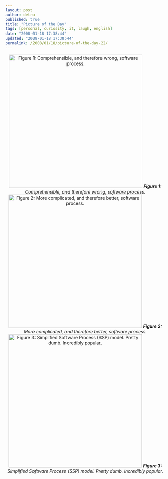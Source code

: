 ```yaml
---
layout: post
author: detro
published: true
title: "Picture of the Day"
tags: [personal, curiosity, it, laugh, english]
date: "2008-01-18 17:38:44"
updated: "2008-01-18 17:38:44"
permalink: /2008/01/18/picture-of-the-day-22/
---
```


<div align="center">
<a href="http://weblogs.java.net/blog/chet/archive/2008/01/crystal_methodo.html"><img src="http://weblogs.java.net/blog/chet/images/Process1.gif" width="420" alt="Figure 1: Comprehensible, and therefore wrong, software process." /></a>
<em><strong>Figure 1:</strong> Comprehensible, and therefore wrong, software process.</em>
</div>

<div align="center">
<a href="http://weblogs.java.net/blog/chet/archive/2008/01/crystal_methodo.html"><img src="http://weblogs.java.net/blog/chet/images/Process2.gif" width="420" alt="Figure 2: More complicated, and therefore better, software process." /></a>
<em><strong>Figure 2:</strong> More complicated, and therefore better, software process.</em>
</div>

<div align="center">
<a href="http://weblogs.java.net/blog/chet/archive/2008/01/crystal_methodo.html"><img src="http://weblogs.java.net/blog/chet/images/Process3.gif" width="420" alt="Figure 3: Simplified Software Process (SSP) model. Pretty dumb. Incredibly popular." /></a>
<em><strong>Figure 3:</strong> Simplified Software Process (SSP) model. Pretty dumb. Incredibly popular.</em>
</div>
